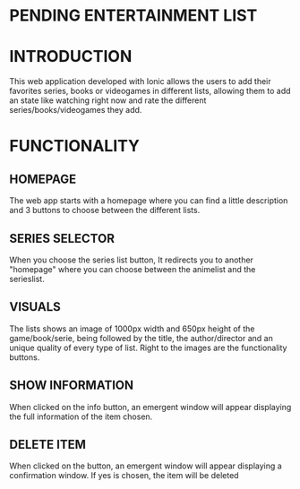 # PENDING ENTERTAINMENT LIST

# INTRODUCTION

This web application developed with Ionic allows the users to add their favorites series, books or videogames in different lists, allowing them to add an state like watching right now and rate the different series/books/videogames they add.

# FUNCTIONALITY

## HOMEPAGE

The web app starts with a homepage where you can find a little description and 3 buttons to choose between the different lists.

## SERIES SELECTOR

When you choose the series list button, It redirects you to another "homepage" where you can choose between the animelist and the serieslist.

## VISUALS

The lists shows an image of 1000px width and 650px height of the game/book/serie, being followed by the title, the author/director and an unique quality of every type of list. Right to the images are the functionality buttons.

## SHOW INFORMATION

When clicked on the info button, an emergent window will appear displaying the full information of the item chosen.

## DELETE ITEM

When clicked on the button, an emergent window will appear displaying a confirmation window. If yes is chosen, the item will be deleted



